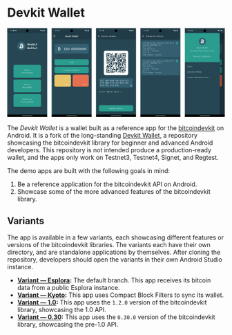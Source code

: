  # Devkit Wallet

<p align="center">
    <img src="./assets/screenshots.png" width="700">
</p>

The _Devkit Wallet_ is a wallet built as a reference app for the [bitcoindevkit](https://github.com/bitcoindevkit) on Android. It is a fork of the long-standing [Devkit Wallet](https://github.com/thunderbiscuit/devkit-wallet), a repository showcasing the bitcoindevkit library for beginner and advanced Android developers. This repository is not intended produce a production-ready wallet, and the apps only work on Testnet3, Testnet4, Signet, and Regtest.

The demo apps are built with the following goals in mind:
1. Be a reference application for the bitcoindevkit API on Android.
2. Showcase some of the more advanced features of the bitcoindevkit library.

## Variants

The app is available in a few variants, each showcasing different features or versions of the bitcoindevkit libraries. The variants each have their own directory, and are standalone applications by themselves. After cloning the repository, developers should open the variants in their own Android Studio instance.

- **[Variant — Esplora](https://github.com/bitcoindevkit/devkit-wallet/tree/master/Variant%20%E2%80%94%20Esplora):** The default branch. This app receives its bitcoin data from a public Esplora instance.
- **[Variant — Kyoto](https://github.com/bitcoindevkit/devkit-wallet/tree/master/Variant%20%E2%80%94%20Kyoto):** This app uses Compact Block Filters to sync its wallet.
- **[Variant — 1.0](https://github.com/bitcoindevkit/devkit-wallet/tree/master/Variant%20%E2%80%94%201.0):** This app  uses the `1.2.0` version of the bitcoindevkit library, showcasing the 1.0 API.
- **[Variant — 0.30](https://github.com/bitcoindevkit/devkit-wallet/tree/master/Variant%20%E2%80%94%200.30):** This app  uses the `0.30.0` version of the bitcoindevkit library, showcasing the pre-1.0 API.
